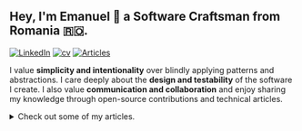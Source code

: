 ## Hey, I'm Emanuel 👋 a Software Craftsman from Romania 🇷🇴.

[![LinkedIn](https://img.shields.io/badge/LinkedIn%20-%20blue)](https://www.linkedin.com/in/emanueltrandafir/)
[![cv](https://img.shields.io/badge/Resume%20-%20orange)](https://github.com/etrandafir93/etrandafir93/blob/main/resume/Emanuel%20Tranafir%20Resume%204.2.pdf)
[![Articles](https://img.shields.io/badge/Articles%20-%20red)](https://www.baeldung.com/author/emanueltrandafir) 

 
I value **simplicity and intentionality** over blindly applying patterns and abstractions. I care deeply about the **design and testability** of the software I create. I also value **communication and collaboration** and enjoy sharing my knowledge through open-source contributions and technical articles.


<details>
<summary>Check out some of my articles.</summary>

## 🚀 Design
- [Vertical Slice Architecture](https://www.baeldung.com/java-vertical-slice-architecture) - Let's organize the codebase by business capabilities rather than technical concerns. This approach slices the application vertically and challenges the traditional, layered, approach.
- [Monads In Java](https://www.baeldung.com/java-monads) - Functional programming paradigms and their abstract algebra terms can be overwhelming... But, getting a handle on "monads" will help us better grasp modern Java APIs.
In this article, I've tried to find the right balance between theory and practical Java examples.
- ["Tidy First?" - Book Review](https://levelup.gitconnected.com/tidy-first-and-my-post-reading-commitments-ecbde5fc39e7?source=friends_link&sk=4510b84b876fd117a78ef3ba5f486761) - My thoughts on Kent Beck's "Tidy First?" and my post-reading commitments.
- [Anemic vs Rich Domain Objects](https://www.baeldung.com/java-anemic-vs-rich-domain-objects) - Not everything is about FP! In this article, we'll question "getters" and "setters", we'll empower our objects by encapsulating business logic and enriching our domain.
- [Poison Pills and Magic Bytes](https://www.baeldung.com/kafka-fix-unknown-magic-byte-errors) - Error handling in event-driven architectures with, Spring Boot and Kafka.

## 🔍 Testing
- [Model Based Testing with Testcontainers and Jqwik](https://www.docker.com/blog/model-based-testing-testcontainers-jqwik/) - Running our apps through a marathon of random scenarios to see which version collapses first.
- [Less Mocks, More Functions](https://levelup.gitconnected.com/less-mocks-more-functions-860aac67d4a7?source=friends_link&sk=b5ab72d0610c23514f0ee235e612a400) - Using the Functional Programming paradigm to push the impurities outside of our domain, and increase its testability.
- [The Anatomy Of Mocks In Unit Testing](https://levelup.gitconnected.com/the-anatomy-of-mocks-in-unit-testing-3e6a78b2b5d3?source=friends_link&sk=702d3eb26b853a0fad7b54d0f78c2894) - In the article, we'll learn about "Fakes", "Stubs", "Mocks", and "Spies"... without using a mocking library.
- [Spring Boot Support for Testcontainers](https://www.baeldung.com/spring-boot-built-in-testcontainers) - A leap towards reliable testing.  


And this is just a brief selection, [(see all articles here)](https://www.baeldung.com/author/emanueltrandafir).

</details>
